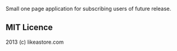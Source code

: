 Small one page application for subscribing users of future release.

## MIT Licence

2013 (c) likeastore.com